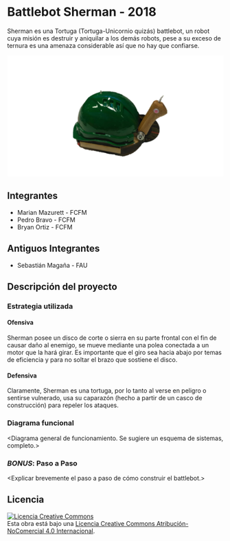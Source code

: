 # Battlebot Sherman - 2018
Sherman es una Tortuga (Tortuga-Unicornio quizás) battlebot, un robot cuya misión es destruir y aniquilar a los demás robots, pese a su exceso de ternura es una amenaza considerable así que no hay que confiarse. 

![Robot Ejemplo](/multimedia/Sherman.png)



## Integrantes
- Marian Mazurett - FCFM
- Pedro Bravo - FCFM
- Bryan Ortiz - FCFM
## Antiguos Integrantes
- Sebastián Magaña - FAU


## Descripción del proyecto

### Estrategia utilizada
#### Ofensiva
Sherman posee un disco de corte o sierra en su parte frontal con el fin de causar daño al enemigo, se mueve mediante una polea conectada a un motor que la hará girar. Es importante que el giro sea hacia abajo por temas de eficiencia y para no soltar el brazo que sostiene el disco.

#### Defensiva
Claramente, Sherman es una tortuga, por lo tanto al verse en peligro o sentirse vulnerado, usa su caparazón (hecho a partir de un casco de construcción) para repeler los ataques.

### Diagrama funcional
<Diagrama general de funcionamiento. Se sugiere un esquema de sistemas, completo.>

### *BONUS*: Paso a Paso
<Explicar brevemente el paso a paso de cómo construir el battlebot.>

## Licencia
<a rel="license" href="http://creativecommons.org/licenses/by-nc/4.0/"><img alt="Licencia Creative Commons" style="border-width:0" src="https://i.creativecommons.org/l/by-nc/4.0/88x31.png" /></a><br />Esta obra está bajo una <a rel="license" href="http://creativecommons.org/licenses/by-nc/4.0/">Licencia Creative Commons Atribución-NoComercial 4.0 Internacional</a>.
